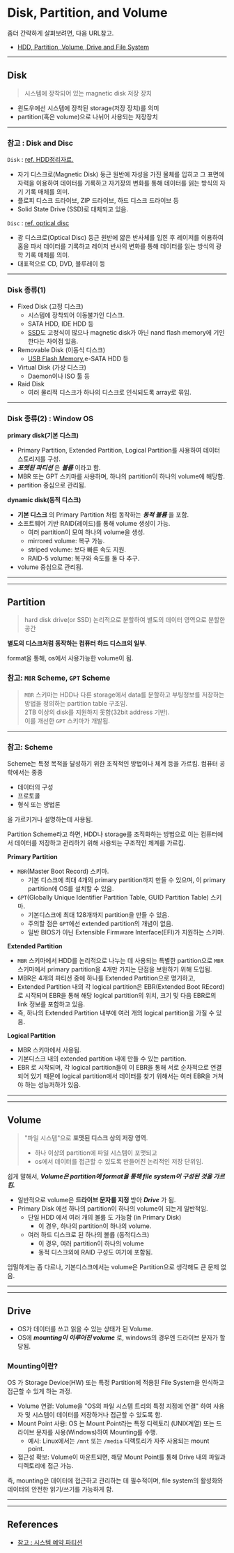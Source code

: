 # Disk, Partition, and Volume

좀더 간략하게 살펴보려면, 다음 URL참고.

* [HDD, Partition, Volume, Drive and File System](https://ds31x.tistory.com/262)

***

## Disk

> 시스템에 장착되어 있는 magnetic disk 저장 장치

- 윈도우에선 시스템에 장착된 storage(저장 장치)를 의미
- partition(혹은 volume)으로 나뉘어 사용되는 저장장치

***

### **참고** : Disk and Disc
    
`Disk` : [ref. HDD정리자료.](https://dsaint31.tistory.com/411)

- 자기 디스크로(Magnetic Disk) 둥근 원반에 자성을 가진 물체를 입히고 그 표면에 자력을 이용하여 데이터를 기록하고 자기장의 변화를 통해 데이터를 읽는 방식의 자기 기록 매체를 의미.
- 플로피 디스크 드라이브, ZIP 드라이브, 하드 디스크 드라이브 등
- Solid State Drive (SSD)로 대체되고 있음.

    
`Disc` : [ref. optical disc](https://dsaint31.tistory.com/445)

- 광 디스크로(Optical Disc) 둥근 원반에 얇은 반사체를 입힌 후 레이저를 이용하여 홈을 파서 데이터를 기록하고 레이저 반사의 변화를 통해 데이터를 읽는 방식의 광학 기록 매체를 의미.
- 대표적으로 CD, DVD, 블루레이 등

***

### Disk 종류(1)

- Fixed Disk (고정 디스크)
    - 시스템에 장착되어 이동불가인 디스크.
    - SATA HDD, IDE HDD 등
    - [SSD](https://dsaint31.tistory.com/413)도 고정식이 많으나 magnetic disk가 아닌 nand flash memory에 기인한다는 차이점 있음. 
- Removable Disk (이동식 디스크)
    - [USB Flash Memory](https://dsaint31.tistory.com/413),e-SATA HDD 등
- Virtual Disk (가상 디스크)
    - Daemon이나 ISO 툴 등
- Raid Disk
    - 여러 물리적 디스크가 하나의 디스크로 인식되도록 array로 묶임.

***

### Disk 종류(2) : Window OS
    
**primary disk(기본 디스크)**

- Primary Partition, Extended Partition, Logical Partition를 사용하여 데이터 스토리지를 구성.
- ***포맷된 파티션*** 은 ***볼륨*** 이라고 함.
- MBR 또는 GPT 스키마를 사용하며, 하나의 partition이 하나의 volume에 해당함.
- partition 중심으로 관리됨.

**dynamic disk(동적 디스크)**

- **기본 디스크** 의 Primary Partition 처럼 동작하는 ***동적 볼륨*** 을 포함.
- 소프트웨어 기반 RAID(레이드)를 통해 volume 생성이 가능.
    - 여러 partition이 모여 하나의 volume을 생성.
    - mirrored volume: 복구 가능.
    - striped volume: 보다 빠른 속도 지원.
    - RAID-5 volume: 복구와 속도를 둘 다 추구.
- volume 중심으로 관리됨.

***

***

## Partition 

> hard disk drive(or SSD)  논리적으로 분할하여 별도의 데이터 영역으로 분할한 공간

**별도의 디스크처럼 동작하는 컴퓨터 하드 디스크의 일부**.

format을 통해, os에서 사용가능한 volume이 됨.

### 참고: `MBR` Scheme, `GPT` Scheme

> `MBR` 스키마는 HDD나 다른 storage에서 data를 분할하고 부팅정보를 저장하는 방법을 정의하는 partition table 구조임.  
> 2TB 이상의 disk를 지원하지 못함(32bit address 기반).  
> 이를 개선한 `GPT` 스키마가 개발됨.

***

### 참고: Scheme

Scheme는 특정 목적을 달성하기 위한 조직적인 방법이나 체계 등을 가르킴. 컴퓨터 공학에서는 종종 

* 데이터의 구성
* 프로토콜
* 형식 또는 방법론

을 가르키거나 설명하는데 사용됨.

Partition Scheme라고 하면, HDD나 storage를 조직화하는 방법으로 이는 컴퓨터에서 데이터를 저장하고 관리하기 위해 사용되는 구조적인 체계를 가르킴.

**Primary Partition**

- `MBR`(Master Boot Record) 스키마.
    - 기본 디스크에 최대 4개의 primary partition까지 만들 수 있으며, 이 primary partition에 OS를 설치할 수 있음.
- `GPT`(Globally Unique Identifier Partition Table, GUID Partition Table) 스키마.
    - 기본디스크에 최대 128개까지 partition을 만들 수 있음.
    - 주의할 점은 `GPT`에선 extended partition의 개념이 없음.
    - 일반 BIOS가 아닌 Extensible Firmware Interface(EFI)가 지원하는 스키마.

**Extended Partition**

- `MBR` 스키마에서 HDD를 논리적으로 나누는 데 사용되는 특별한 partition으로 `MBR`스키마에서 primary partition을 4개만 가지는 단점을 보완하기 위해 도입됨.
- MBR은 4개의 파티션 중에 하나를 Extended Partition으로 명기하고, 
- Extended Partition 내의 각 logical partition은 EBR(Extended Boot REcord)로 시작되며 EBR을 통해 해당 logical partition의 위치, 크기 및 다음 EBR로의 link 정보를 포함하고 있음.
- 즉, 하나의 Extended Partition 내부에 여러 개의 logical partition을 가질 수 있음. 

**Logical Partition**

- MBR 스키마에서 사용됨.
- 기본디스크 내의 extended partition 내에 만들 수 있는 partition.
- EBR 로 시작되며, 각 logical partition들이 이 EBR을 통해 서로 순차적으로 연결되어 있기 때문에 logical partition에서 데이터를 찾기 위해서는 여러 EBR을 거쳐야 하는 성능저하가 있음.

***

***

## Volume

> "파일 시스템"으로 **포맷된 디스크 상의 저장 영역**.
> 
> * 하나 이상의 partition에 파일 시스템이 포맷되고 
> * os에서 데이터를 접근할 수 있도록 만들어진 논리적인 저장 단위임.

쉽게 말해서, ***Volume은 partition에 format을 통해 file system이 구성된 것을 가르킴.***

- 일반적으로 volume은 **드라이브 문자를 지정** 받아 ***Drive*** 가 됨.
- Primary Disk 에선 하나의 partition이 하나의 volume이 되는게 일반적임.
    - 단일 HDD 에서 여러 개의 볼륨 도 가능함 (in Primary Disk)
        - 이 경우, 하나의 partition이 하나의 volume.
    - 여러 하드 디스크로 된 하나의 볼륨 (동적디스크)
        - 이 경우, 여러 partition이 하나의 volume
        - 동적 디스크외에 RAID 구성도 여기에 포함됨.

엄밀하게는 좀 다르나, 기본디스크에서는 volume은 Partition으로 생각해도 큰 문제 없음.

***

***

## Drive

* OS가 데이터를 쓰고 읽을 수 있는 상태가 된 Volume.
* OS에 ***mounting이 이루어진 volume*** 로, windows의 경우엔 드라이브 문자가 할당됨.

### Mounting이란?

OS 가 Storage Device(HW) 또는 특정 Partition에 적용된 File System을 인식하고 접근할 수 있게 하는 과정.

* Volume 연결: Volume을 "OS의 파일 시스템 트리의 특정 지점에 연결" 하여 사용자 및 시스템이 데이터를 저장하거나 접근할 수 있도록 함.
* Mount Point 사용: OS 는 Mount Point라는 특정 디렉토리 (UNIX계열) 또는 드라이브 문자를 사용(Windows)하여 Mounting를 수행.
    * 예시: Linux에서는 `/mnt` 또는 `/media` 디렉토리가 자주 사용되는 mount point.
* 접근성 확보: Volume이 마운트되면, 해당 Mount Point를 통해 Drive 내의 파일과 디렉토리에 접근 가능.

즉, mounting은 데이터에 접근하고 관리하는 데 필수적이며, file system의 활성화와 데이터의 안전한 읽기/쓰기를 가능하게 함.


---

---

## References

* [참고 : 시스템 예약 파티션](https://www.notion.so/e22501de011f43ca88c418cdddbbe929)
